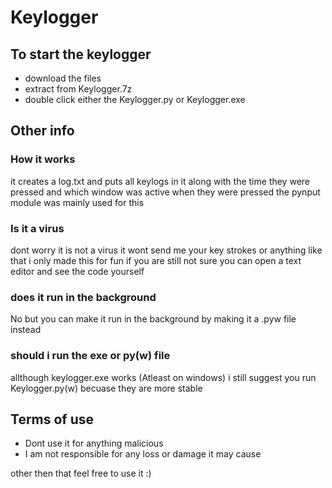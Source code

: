 # Keylogger  

## To start the keylogger  
- download the files  
- extract from Keylogger.7z
- double click either the Keylogger.py or Keylogger.exe  

## Other info  

### How it works
it creates a log.txt and puts all keylogs in it along with the time they were pressed and which window was active when they were pressed the pynput module was mainly used for this

### Is it a virus
dont worry it is not a virus it wont send me your key strokes or anything like that i only made this for fun if you are still not sure you can open a text editor and see the code yourself

### does it run in the background
No but you can make it run in the background by making it a .pyw file instead

### should i run the exe or py(w) file
allthough keylogger.exe works (Atleast on windows) i still suggest you run Keylogger.py(w) becuase they are more stable


## Terms of use
- Dont use it for anything malicious  
- I am not responsible for any loss or damage it may cause

other then that feel free to use it :)
